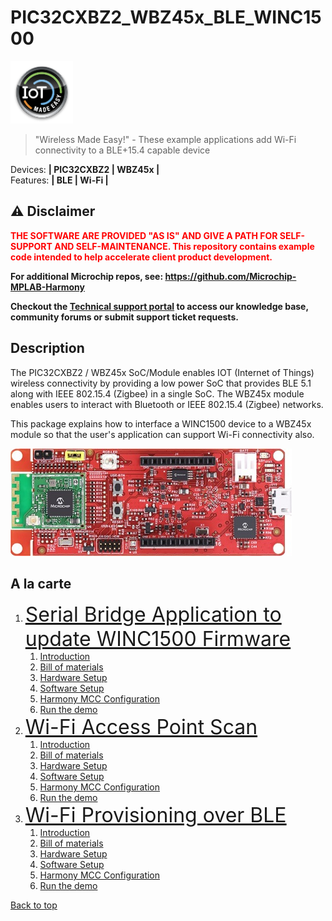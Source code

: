 # PIC32CXBZ2_WBZ45x_BLE_WINC1500
<img src="docs/IoT-Made-Easy-Logo.png" width=100>


> "Wireless Made Easy!" - These example applications add Wi-Fi connectivity to a BLE+15.4 capable device

Devices: **| PIC32CXBZ2 | WBZ45x |**<br>
Features: **| BLE | Wi-Fi |**


## ⚠ Disclaimer

<p><span style="color:red"><b>
THE SOFTWARE ARE PROVIDED "AS IS" AND GIVE A PATH FOR SELF-SUPPORT AND SELF-MAINTENANCE. This repository contains example code intended to help accelerate client product development. </br>

For additional Microchip repos, see: <a href="https://github.com/Microchip-MPLAB-Harmony" target="_blank">https://github.com/Microchip-MPLAB-Harmony</a>

Checkout the <a href="https://microchipsupport.force.com/s/" target="_blank">Technical support portal</a> to access our knowledge base, community forums or submit support ticket requests.
</span></p></b>

## Description

The PIC32CXBZ2 / WBZ45x SoC/Module enables IOT (Internet of Things) wireless connectivity by providing a low power SoC that provides BLE 5.1 along with IEEE 802.15.4 (Zigbee) in a single SoC. The WBZ45x module enables users to interact with Bluetooth or IEEE 802.15.4 (Zigbee) networks.

This package explains how to interface a WINC1500 device to a WBZ45x module so that the user's application can support Wi-Fi connectivity also.


![wbz451_curiosity](docs/210819-WSG-PHOTO-EV96B94A-Front-Transparent.jpg)


## A la carte

1. <font size="6">[Serial Bridge Application to update WINC1500 Firmware](01_wbz45x_winc1500_serialBridge#top)</font>
   1. [Introduction](01_wbz45x_winc1500_serialBridge/README.md#step1)
   1. [Bill of materials](01_wbz45x_winc1500_serialBridge/README.md#step2)
   1. [Hardware Setup](01_wbz45x_winc1500_serialBridge/README.md#step3)
   1. [Software Setup](01_wbz45x_winc1500_serialBridge/README.md#step4)
   1. [Harmony MCC Configuration](01_wbz45x_winc1500_serialBridge/README.md#step5)
   1. [Run the demo](01_wbz45x_winc1500_serialBridge/README.md#step6)
1. <font size="6">[Wi-Fi Access Point Scan](02_wbz45x_winc1500_apScan/README.md#top)</font>
   1. [Introduction](02_wbz45x_winc1500_apScan/README.md#step1)
   1. [Bill of materials](02_wbz45x_winc1500_apScan/README.md#step2)
   1. [Hardware Setup](02_wbz45x_winc1500_apScan/README.md#step3)
   1. [Software Setup](02_wbz45x_winc1500_apScan/README.md#step4)
   1. [Harmony MCC Configuration](02_wbz45x_winc1500_apScan/README.md#step5)
   1. [Run the demo](02_wbz45x_winc1500_apScan/README.md#step6)
1. <font size="6">[Wi-Fi Provisioning over BLE](03_wbz45x_winc1500_wifiProv/README.md#top)</font>
   1. [Introduction](03_wbz45x_winc1500_wifiProv/README.md#step1)
   1. [Bill of materials](03_wbz45x_winc1500_wifiProv/README.md#step2)
   1. [Hardware Setup](03_wbz45x_winc1500_wifiProv/README.md#step3)
   1. [Software Setup](03_wbz45x_winc1500_wifiProv/README.md#step4)
   1. [Harmony MCC Configuration](03_wbz45x_winc1500_wifiProv/README.md#step5)
   1. [Run the demo](03_wbz45x_winc1500_wifiProv/README.md#step6)

<a href="#top">Back to top</a>

<!--- 
1. <font size="6">[MQTT Client Chat Demo](04_wbz45x_winc1500_mqtt/README.md#top)</font>
   1. [Introduction](04_wbz45x_winc1500_mqtt/README.md#step1)
   1. [Bill of materials](04_wbz45x_winc1500_mqtt/README.md#step2)
   1. [Hardware Setup](04_wbz45x_winc1500_mqtt/README.md#step3)
   1. [Software Setup](04_wbz45x_winc1500_mqtt/README.md#step4)
   1. [Harmony MCC Configuration](04_wbz45x_winc1500_mqtt/README.md#step5)
   1. [Run the demo](04_wbz45x_winc1500_mqtt/README.md#step6)
--->


